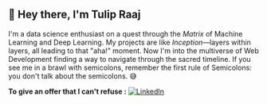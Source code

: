 



## 👋 Hey there, I'm Tulip Raaj

I'm a data science enthusiast on a quest through the _Matrix_ of Machine Learning and Deep Learning. My projects are like _Inception_—layers within layers, all leading to that "aha!" moment. Now I'm into the multiverse of Web Development finding a way to navigate through the sacred timeline. If you see me in a brawl with semicolons, remember the first rule of Semicolons: you don't talk about the semicolons. 😅 

**To give an offer that I can't refuse :**
  [![LinkedIn](https://img.shields.io/badge/LinkedIn-0077B5?style=for-the-badge&logo=linkedin&logoColor=white)](https://www.linkedin.com/in/tulip-raaj-k-405400239/)
  


